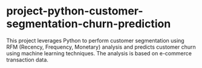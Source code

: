 # project-python-customer-segmentation-churn-prediction
This project leverages Python to perform customer segmentation using RFM (Recency, Frequency, Monetary) analysis and predicts customer churn using machine learning techniques. The analysis is based on e-commerce transaction data.
